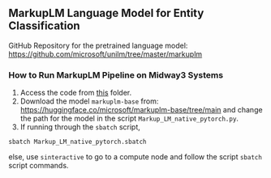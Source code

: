 ## MarkupLM Language Model for Entity Classification

GitHub Repository for the pretrained language model: https://github.com/microsoft/unilm/tree/master/markuplm

### How to Run MarkupLM Pipeline on Midway3 Systems

1. Access the code from [this](./) folder.
2. Download the model ```markuplm-base``` from: https://huggingface.co/microsoft/markuplm-base/tree/main and change the path for the model in the script ```Markup_LM_native_pytorch.py```.
3. If running through the ```sbatch``` script,
```
sbatch Markup_LM_native_pytorch.sbatch
```
else, use ```sinteractive``` to go to a compute node and follow the script ```sbatch``` script commands.
